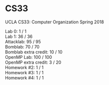 # CS33
UCLA CS33: Computer Organization Spring 2018 

Lab 0:	1 / 1		  
Lab 1:	36 / 36	  
Attacklab:	95 / 95	  
Bomblab:	70 / 70		   
Bomblab extra credit:	10 / 10	  
OpenMP Lab:	100 / 100	  
OpenMP extra credit:	3 / 20	  
Homework #2:	1 / 1		  
Homework #3:	1 / 1		  
Homework #4:	1 / 1	  
